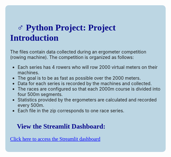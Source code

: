 <div style="background-color:#bcd6e3; padding:15px; border-radius:10px;">
    <h1 style="color:darkblue; font-family:Verdana;">🚣‍♂️ Python Project: Project Introduction</h1>
    <p>The files contain data collected during an ergometer competition (rowing machine). The competition is organized as follows:</p>
    <ul>
        <li>Each series has 4 rowers who will row 2000 virtual meters on their machines.</li>
        <li>The goal is to be as fast as possible over the 2000 meters.</li>
        <li>Data for each series is recorded by the machines and collected.</li>
        <li>The races are configured so that each 2000m course is divided into four 500m segments.</li>
        <li>Statistics provided by the ergometers are calculated and recorded every 500m.</li>
        <li>Each file in the zip corresponds to one race series.</li>
    </ul>
    <h2 style="color:darkblue; font-family:Verdana;">🔗 View the Streamlit Dashboard:</h2>
    <p style="font-family:Verdana; font-size:16px;"><a href="https://roweranalysisproject.streamlit.app/" target="_blank" style="color:blue; text-decoration:underline;">Click here to access the Streamlit dashboard</a></p>
</div>
